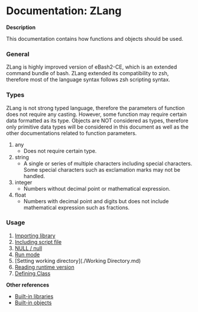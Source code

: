 # Documentation: ZLang

**Description**

This documentation contains how functions and objects should be used.



### General

ZLang is highly improved version of eBash2-CE, which is an extended command bundle of bash. ZLang extended its compatibility to zsh, therefore most of the language syntax follows zsh scripting syntax.



### Types

ZLang is not strong typed language, therefore the parameters of function does not require any casting. However, some function may require certain data formatted as its type. Objects are NOT considered as types, therefore only primitive data types will be considered in this document as well as the other documentations related to function parameters.

1. any
   - Does not require certain type.
2. string
   - A single or series of multiple characters including special characters. Some special characters such as exclamation marks may not be handled.
3. integer
   - Numbers without decimal point or mathematical expression.
4. float
   - Numbers with decimal point and digits but does not include mathematical expression such as fractions.



### Usage

1. [Importing library](./Import.md)
2. [Including script file](./Include.md)
3. [NULL / null](./Null.md)
4. [Run mode](./Runmode.md)
5. [Setting working directory](./Working Directory.md)
6. [Reading runtime version](./Version.md)
7. [Defining Class](./Object.md)



**Other references**

- [Built-in libraries](./lib/index.md)
- [Built-in objects](./objects/index.md)
